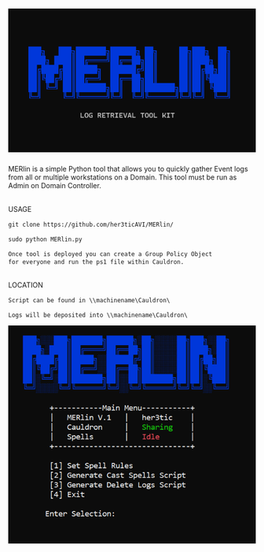 <h1 align="center">
  <br>
  <a href="https://github.com/her3ticAVI/MERlin"><img src="./images/bannermerlin.png" alt="MERlin"></a>
  <br>
</h1>

MERlin is a simple Python tool that allows you to quickly gather Event logs from all or multiple workstations on a Domain.
This tool must be run as Admin on Domain Controller.

<br>
USAGE
<br>

```
git clone https://github.com/her3ticAVI/MERlin/
```
```
sudo python MERlin.py
```
```
Once tool is deployed you can create a Group Policy Object
for everyone and run the ps1 file within Cauldron.
```

<br>
LOCATION
<br>

```
Script can be found in \\machinename\Cauldron\
```
```
Logs will be deposited into \\machinename\Cauldron\
```

<p align="center">
    <img src="./images/Merlin.PNG" alt="Running MERlin">
</p>
